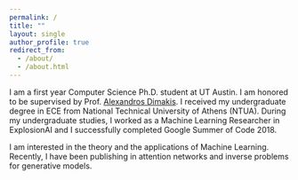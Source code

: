 ```yaml
---
permalink: /
title: ""
layout: single
author_profile: true
redirect_from:
  - /about/
  - /about.html
---
```


I am a first year Computer Science Ph.D. student at UT Austin.
I am honored to be supervised by Prof. [Alexandros Dimakis](https://users.ece.utexas.edu/~dimakis/).
I received my undergraduate degree in ECE from National Technical University of Athens (NTUA).
During my undergraduate studies, I worked as a Machine Learning Researcher in ExplosionAI
and I successfully completed Google Summer of Code 2018.

I am interested in the theory and the applications of Machine Learning.
Recently, I have been publishing in attention networks and inverse problems for generative models.

<!--
I am starting a [blog](/blog)! I want to share:
(i) annotated pre-prints of my own work, (ii) interesting open-problems, (iii) annotated versions of other people's papers. -->

